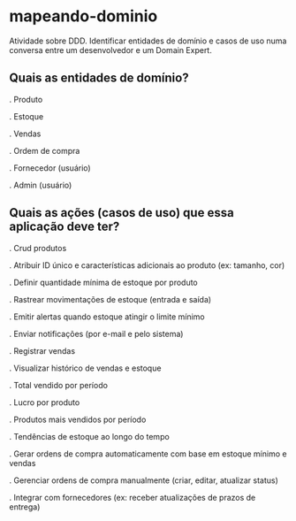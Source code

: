# mapeando-dominio
Atividade sobre DDD. Identificar entidades de domínio e casos de uso numa conversa entre um desenvolvedor e um Domain Expert.

## Quais as entidades de domínio?

. Produto

. Estoque

. Vendas

. Ordem de compra

. Fornecedor (usuário)

. Admin (usuário)

## Quais as ações (casos de uso) que essa aplicação deve ter?

. Crud produtos

. Atribuir ID único e características adicionais ao produto (ex: tamanho, cor)

. Definir quantidade mínima de estoque por produto

. Rastrear movimentações de estoque (entrada e saída)

. Emitir alertas quando estoque atingir o limite mínimo

. Enviar notificações (por e-mail e pelo sistema)

. Registrar vendas

. Visualizar histórico de vendas e estoque

. Total vendido por período

. Lucro por produto

. Produtos mais vendidos por período

. Tendências de estoque ao longo do tempo

. Gerar ordens de compra automaticamente com base em estoque mínimo e vendas

. Gerenciar ordens de compra manualmente (criar, editar, atualizar status)

. Integrar com fornecedores (ex: receber atualizações de prazos de entrega)
